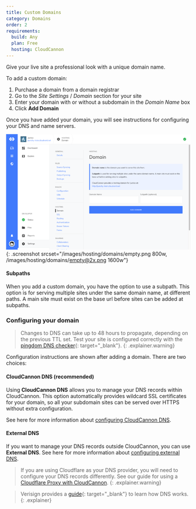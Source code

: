 ```yaml
---
title: Custom Domains
category: Domains
order: 2
requirements:
  build: Any
  plan: Free
  hosting: CloudCannon
---
```


Give your live site a professional look with a unique domain name.

To add a custom domain:

1. Purchase a domain from a domain registrar
2. Go to the *Site Settings* / *Domain* section for your site
3. Enter your domain with or without a subdomain in the *Domain Name* box 
4. Click **Add Domain**

Once you have added your domain, you will see instructions for configuring your DNS and name servers.

![Site Settings / Domain section with subdomain](/images/hosting/domains/empty.png){: .screenshot srcset="/images/hosting/domains/empty.png 800w, /images/hosting/domains/empty@2x.png 1600w"}

#### Subpaths

When you add a custom domain, you have the option to use a subpath. This option is for serving multiple sites under the same domain name, at different paths. A main site must exist on the base url before sites can be added at subpaths.

### Configuring your domain

> Changes to DNS can take up to 48 hours to propagate, depending on the previous TTL set. Test your site is configured correctly with the [pingdom DNS checker](http://dnscheck.pingdom.com/){: target="_blank"}.
{: .explainer.warning}

Configuration instructions are shown after adding a domain. There are two choices:

#### CloudCannon DNS (recommended)

Using **CloudCannon DNS** allows you to manage your DNS records within CloudCannon. This option automatically provides wildcard SSL certificates for your domain, so all your subdomain sites can be served over HTTPS without extra configuration.

See here for more information about [configuring CloudCannon DNS](/hosting/domains/cloudcannon-dns).

#### External DNS

If you want to manage your DNS records outside CloudCannon, you can use **External DNS**. See here for more information about [configuring external DNS](/hosting/domains/external-dns).

> If you are using Cloudflare as your DNS provider, you will need to configure your DNS records differently. See our guide for using a [Cloudflare Proxy with CloudCannon](/hosting/domains/cloudflare-proxy).
{: .explainer.warning}

> Verisign provides a [guide](http://www.verisign.com/en_US/domain-names/online/how-dns-works/index.xhtml){: target="_blank"} to learn how DNS works.
{: .explainer}
